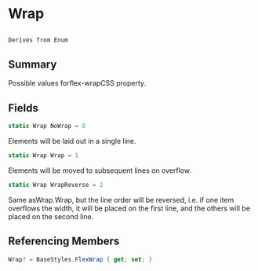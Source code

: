# Wrap

## 
```c#
Derives from Enum
```

## Summary

Possible values forflex-wrapCSS property.
## Fields

```c#
static Wrap NoWrap = 0
```
Elements will be laid out in a single line.
```c#
static Wrap Wrap = 1
```
Elements will be moved to subsequent lines on overflow.
```c#
static Wrap WrapReverse = 2
```
Same asWrap.Wrap, but the line order will be reversed, i.e. if one item overflows the width,
it will be placed on the first line, and the others will be placed on the second line.
## Referencing Members

```c#
Wrap? = BaseStyles.FlexWrap { get; set; } 
```
